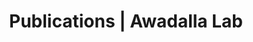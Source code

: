 ---
title: Publications | Awadalla Lab
permalink: /publications/
published: false
isPublic_b: true

publicationType_txt: journal
title_txt: "Depression and risk of type 2 diabetes: the potential role of metabolic factors."
pmid_tl: 26903269
publishDate_tdt: "2016-12-01T07:23:33.000Z"
journalTitle_txt: "Molecular psychiatry"
volume_tl: 21
issue_tl: 12
doi_txt: "10.1038/mp.2016.7"
authors_list: 
  - author_txt: "Schmitz N"
  - author_txt: "Deschênes SS"
  - author_txt: "Burns RJ"
  - author_txt: "Smith KJ"
  - author_txt: "Lesage A"
  - author_txt: "Strychar I"
  - author_txt: "Rabasa-Lhoret R"
  - author_txt: "Freitas C"
  - author_txt: "Graham E"
  - author_txt: "Awadalla P"
  - author_txt: "Wang JL"
---